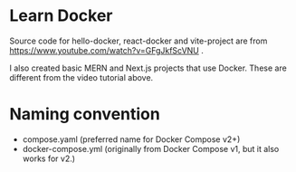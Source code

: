 
# Learn Docker

Source code for hello-docker, react-docker and vite-project are from https://www.youtube.com/watch?v=GFgJkfScVNU .

I also created basic MERN and Next.js projects that use Docker.  These are different from the video tutorial above.

# Naming convention

- compose.yaml (preferred name for Docker Compose v2+)
- docker-compose.yml (originally from Docker Compose v1, but it also works for v2.)


